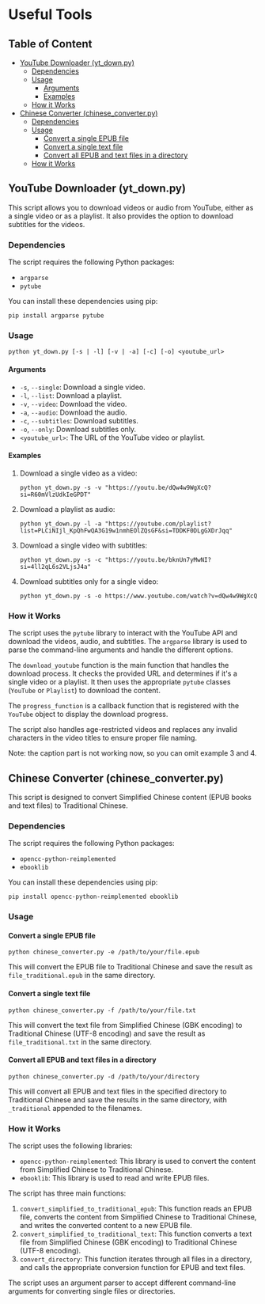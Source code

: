 # Useful Tools

## Table of Content

- [YouTube Downloader (yt\_down.py)](#youtube-downloader-yt_downpy)
  - [Dependencies](#dependencies)
  - [Usage](#usage)
    - [Arguments](#arguments)
    - [Examples](#examples)
  - [How it Works](#how-it-works)
- [Chinese Converter (chinese\_converter.py)](#chinese-converter-chinese_converterpy)
  - [Dependencies](#dependencies-1)
  - [Usage](#usage-1)
    - [Convert a single EPUB file](#convert-a-single-epub-file)
    - [Convert a single text file](#convert-a-single-text-file)
    - [Convert all EPUB and text files in a directory](#convert-all-epub-and-text-files-in-a-directory)
  - [How it Works](#how-it-works-1)

## YouTube Downloader (yt_down.py)

This script allows you to download videos or audio from YouTube, either as a single video or as a playlist. It also provides the option to download subtitles for the videos.

### Dependencies

The script requires the following Python packages:

- `argparse`
- `pytube`

You can install these dependencies using pip:

```
pip install argparse pytube
```

### Usage

```
python yt_down.py [-s | -l] [-v | -a] [-c] [-o] <youtube_url>
```

#### Arguments

- `-s`, `--single`: Download a single video.
- `-l`, `--list`: Download a playlist.
- `-v`, `--video`: Download the video.
- `-a`, `--audio`: Download the audio.
- `-c`, `--subtitles`: Download subtitles.
- `-o`, `--only`: Download subtitles only.
- `<youtube_url>`: The URL of the YouTube video or playlist.

#### Examples

1. Download a single video as a video:
   ```
   python yt_down.py -s -v "https://youtu.be/dQw4w9WgXcQ?si=R60mVlzUdkIeGPDT"
   ```

2. Download a playlist as audio:
   ```
   python yt_down.py -l -a "https://youtube.com/playlist?list=PLCiNIjl_KpQhFwQA3G19w1nmhEOlZQsGF&si=TDDKF0DLgGXDrJqq"
   ```

3. Download a single video with subtitles:
   ```
   python yt_down.py -s -c "https://youtu.be/bknUn7yMwNI?si=4ll2qL6s2VLjsJ4a"
   ```

4. Download subtitles only for a single video:
   ```
   python yt_down.py -s -o https://www.youtube.com/watch?v=dQw4w9WgXcQ
   ```

### How it Works

The script uses the `pytube` library to interact with the YouTube API and download the videos, audio, and subtitles. The `argparse` library is used to parse the command-line arguments and handle the different options.

The `download_youtube` function is the main function that handles the download process. It checks the provided URL and determines if it's a single video or a playlist. It then uses the appropriate `pytube` classes (`YouTube` or `Playlist`) to download the content.

The `progress_function` is a callback function that is registered with the `YouTube` object to display the download progress.

The script also handles age-restricted videos and replaces any invalid characters in the video titles to ensure proper file naming.

Note: the caption part is not working now, so you can omit example 3 and 4.


## Chinese Converter (chinese_converter.py)

This script is designed to convert Simplified Chinese content (EPUB books and text files) to Traditional Chinese.

### Dependencies

The script requires the following Python packages:

- `opencc-python-reimplemented`
- `ebooklib`

You can install these dependencies using pip:

```
pip install opencc-python-reimplemented ebooklib
```

### Usage

#### Convert a single EPUB file

```
python chinese_converter.py -e /path/to/your/file.epub
```

This will convert the EPUB file to Traditional Chinese and save the result as `file_traditional.epub` in the same directory.

#### Convert a single text file

```
python chinese_converter.py -f /path/to/your/file.txt
```

This will convert the text file from Simplified Chinese (GBK encoding) to Traditional Chinese (UTF-8 encoding) and save the result as `file_traditional.txt` in the same directory.

#### Convert all EPUB and text files in a directory

```
python chinese_converter.py -d /path/to/your/directory
```

This will convert all EPUB and text files in the specified directory to Traditional Chinese and save the results in the same directory, with `_traditional` appended to the filenames.

### How it Works

The script uses the following libraries:

- `opencc-python-reimplemented`: This library is used to convert the content from Simplified Chinese to Traditional Chinese.
- `ebooklib`: This library is used to read and write EPUB files.

The script has three main functions:

1. `convert_simplified_to_traditional_epub`: This function reads an EPUB file, converts the content from Simplified Chinese to Traditional Chinese, and writes the converted content to a new EPUB file.
2. `convert_simplified_to_traditional_text`: This function converts a text file from Simplified Chinese (GBK encoding) to Traditional Chinese (UTF-8 encoding).
3. `convert_directory`: This function iterates through all files in a directory, and calls the appropriate conversion function for EPUB and text files.

The script uses an argument parser to accept different command-line arguments for converting single files or directories.

